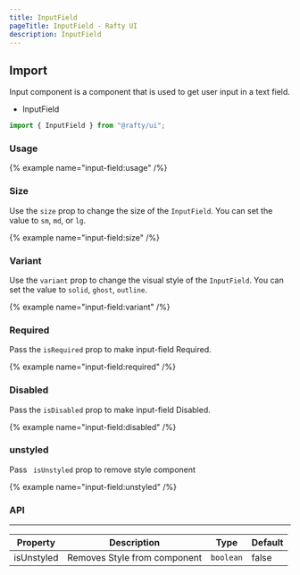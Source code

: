 ```yaml
---
title: InputField
pageTitle: InputField - Rafty UI
description: InputField
---
```


## Import

Input component is a component that is used to get user input in a text field.

- InputField

```jsx
import { InputField } from "@rafty/ui";
```

### Usage

{% example name="input-field:usage" /%}

### Size

Use the `size` prop to change the size of the `InputField`. You can set the value to `sm`, `md`, or `lg`.

{% example name="input-field:size" /%}

### Variant

Use the `variant` prop to change the visual style of the `InputField`. You can set the value to `solid`, `ghost`, `outline`.

{% example name="input-field:variant" /%}

### Required

Pass the `isRequired` prop to make input-field Required.

{% example name="input-field:required" /%}

### Disabled

Pass the `isDisabled` prop to make input-field Disabled.

{% example name="input-field:disabled" /%}

### unstyled

Pass ` isUnstyled` prop to remove style component

{% example name="input-field:unstyled" /%}

### API

---

| Property   | Description                  | Type      | Default |
| ---------- | ---------------------------- | --------- | ------- |
| isUnstyled | Removes Style from component | `boolean` | false   |
